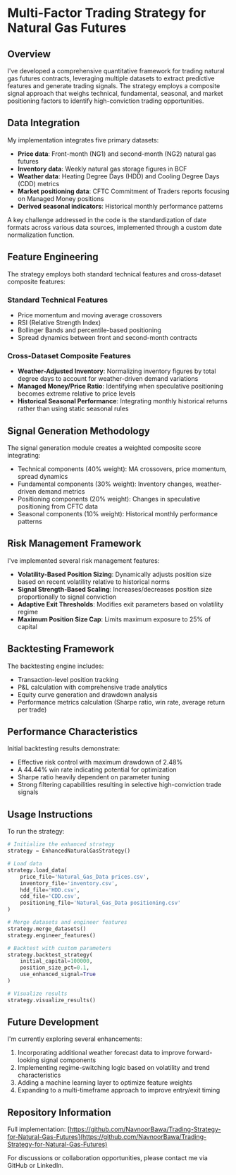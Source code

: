 # Multi-Factor Trading Strategy for Natural Gas Futures

## Overview

I've developed a comprehensive quantitative framework for trading natural gas futures contracts, leveraging multiple datasets to extract predictive features and generate trading signals. The strategy employs a composite signal approach that weighs technical, fundamental, seasonal, and market positioning factors to identify high-conviction trading opportunities.

## Data Integration

My implementation integrates five primary datasets:

- **Price data**: Front-month (NG1) and second-month (NG2) natural gas futures
- **Inventory data**: Weekly natural gas storage figures in BCF
- **Weather data**: Heating Degree Days (HDD) and Cooling Degree Days (CDD) metrics
- **Market positioning data**: CFTC Commitment of Traders reports focusing on Managed Money positions
- **Derived seasonal indicators**: Historical monthly performance patterns

A key challenge addressed in the code is the standardization of date formats across various data sources, implemented through a custom date normalization function.

## Feature Engineering

The strategy employs both standard technical features and cross-dataset composite features:

### Standard Technical Features
- Price momentum and moving average crossovers
- RSI (Relative Strength Index)
- Bollinger Bands and percentile-based positioning
- Spread dynamics between front and second-month contracts

### Cross-Dataset Composite Features
- **Weather-Adjusted Inventory**: Normalizing inventory figures by total degree days to account for weather-driven demand variations
- **Managed Money/Price Ratio**: Identifying when speculative positioning becomes extreme relative to price levels
- **Historical Seasonal Performance**: Integrating monthly historical returns rather than using static seasonal rules

## Signal Generation Methodology

The signal generation module creates a weighted composite score integrating:

- Technical components (40% weight): MA crossovers, price momentum, spread dynamics
- Fundamental components (30% weight): Inventory changes, weather-driven demand metrics
- Positioning components (20% weight): Changes in speculative positioning from CFTC data
- Seasonal components (10% weight): Historical monthly performance patterns

## Risk Management Framework

I've implemented several risk management features:

- **Volatility-Based Position Sizing**: Dynamically adjusts position size based on recent volatility relative to historical norms
- **Signal Strength-Based Scaling**: Increases/decreases position size proportionally to signal conviction
- **Adaptive Exit Thresholds**: Modifies exit parameters based on volatility regime
- **Maximum Position Size Cap**: Limits maximum exposure to 25% of capital

## Backtesting Framework

The backtesting engine includes:

- Transaction-level position tracking
- P&L calculation with comprehensive trade analytics
- Equity curve generation and drawdown analysis
- Performance metrics calculation (Sharpe ratio, win rate, average return per trade)

## Performance Characteristics

Initial backtesting results demonstrate:

- Effective risk control with maximum drawdown of 2.48%
- A 44.44% win rate indicating potential for optimization
- Sharpe ratio heavily dependent on parameter tuning
- Strong filtering capabilities resulting in selective high-conviction trade signals

## Usage Instructions

To run the strategy:

```python
# Initialize the enhanced strategy
strategy = EnhancedNaturalGasStrategy()

# Load data
strategy.load_data(
    price_file='Natural_Gas_Data prices.csv',
    inventory_file='inventory.csv',
    hdd_file='HDD.csv',
    cdd_file='CDD.csv',
    positioning_file='Natural_Gas_Data positioning.csv'
)

# Merge datasets and engineer features
strategy.merge_datasets()
strategy.engineer_features()

# Backtest with custom parameters
strategy.backtest_strategy(
    initial_capital=100000, 
    position_size_pct=0.1, 
    use_enhanced_signal=True
)

# Visualize results
strategy.visualize_results()
```

## Future Development

I'm currently exploring several enhancements:

1. Incorporating additional weather forecast data to improve forward-looking signal components
2. Implementing regime-switching logic based on volatility and trend characteristics
3. Adding a machine learning layer to optimize feature weights
4. Expanding to a multi-timeframe approach to improve entry/exit timing

## Repository Information

Full implementation: [https://github.com/NavnoorBawa/Trading-Strategy-for-Natural-Gas-Futures](https://github.com/NavnoorBawa/Trading-Strategy-for-Natural-Gas-Futures)

For discussions or collaboration opportunities, please contact me via GitHub or LinkedIn.
